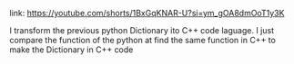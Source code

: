 link: https://youtube.com/shorts/1BxGqKNAR-U?si=ym_gOA8dmOoT1y3K
 
 I transform the previous python Dictionary ito C++ code laguage. I just compare the function of the python at find the same function in C++ to 
   make the Dictionary in C++ code
